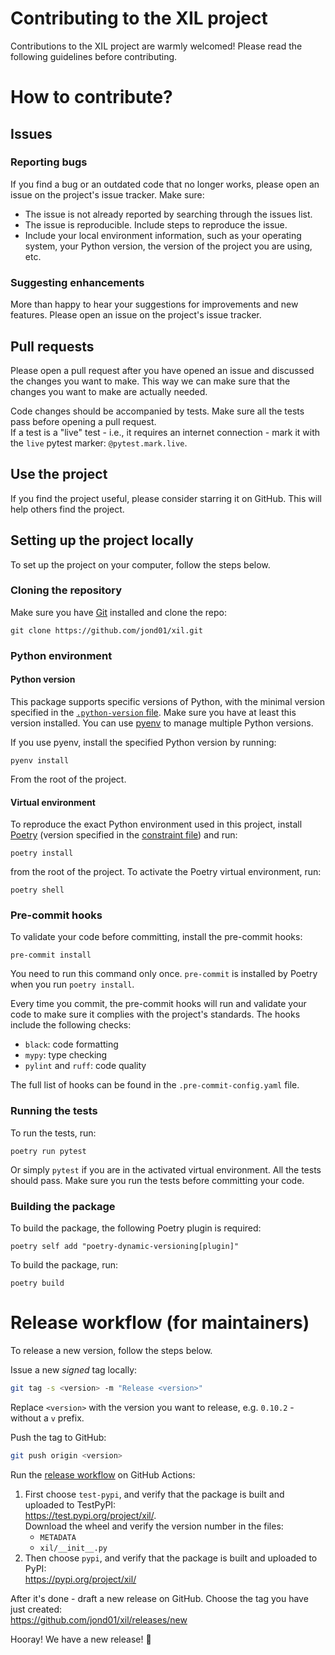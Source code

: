 # Contributing to the XIL project
Contributions to the XIL project are warmly welcomed! Please read the following
guidelines before contributing.

# How to contribute?

## Issues

### Reporting bugs
If you find a bug or an outdated code that no longer works, please open an issue on the
project's issue tracker.
Make sure:
- The issue is not already reported by searching through the issues list.
- The issue is reproducible. Include steps to reproduce the issue.
- Include your local environment information, such as your operating system, your
  Python version, the version of the project you are using, etc.

### Suggesting enhancements
More than happy to hear your suggestions for improvements and new features. Please open
an issue on the project's issue tracker.

## Pull requests
Please open a pull request after you have opened an issue and discussed the changes
you want to make. This way we can make sure that the changes you want to make are
actually needed.

Code changes should be accompanied by tests. Make sure all the tests pass before opening
a pull request.  
If a test is a "live" test - i.e., it requires an internet connection - mark it with the
`live` pytest marker: `@pytest.mark.live`.

## Use the project
If you find the project useful, please consider starring it on GitHub. This will help
others find the project.

## Setting up the project locally
To set up the project on your computer, follow the steps below.

### Cloning the repository
Make sure you have [Git](https://git-scm.com/) installed and clone the repo:
```shell
git clone https://github.com/jond01/xil.git
```

### Python environment
#### Python version
This package supports specific versions of Python, with the minimal version specified in
the [`.python-version` file](.python-version). Make sure you have at least this version
installed. You can use [pyenv](https://github.com/pyenv/pyenv) to manage multiple
Python versions.

If you use pyenv, install the specified Python version by running:
```shell
pyenv install
```
From the root of the project.

#### Virtual environment
To reproduce the exact Python environment used in this project, install
[Poetry](https://python-poetry.org/) (version specified in the
[constraint file](.github/workflows/poetry-constraint.txt)) and run:
```shell
poetry install
```
from the root of the project.
To activate the Poetry virtual environment, run:
```shell
poetry shell
```

### Pre-commit hooks
To validate your code before committing, install the pre-commit hooks:
```shell
pre-commit install
```
You need to run this command only once.
`pre-commit` is installed by Poetry when you run `poetry install`.

Every time you commit, the pre-commit hooks will run and validate your code to make
sure it complies with the project's standards. The hooks include the following
checks:
- `black`: code formatting
- `mypy`: type checking
- `pylint` and `ruff`: code quality

The full list of hooks can be found in the `.pre-commit-config.yaml` file.

### Running the tests
To run the tests, run:
```shell
poetry run pytest
```
Or simply `pytest` if you are in the activated virtual environment.
All the tests should pass. Make sure you run the tests before committing your code.

### Building the package

To build the package, the following Poetry plugin is required:
```shell
poetry self add "poetry-dynamic-versioning[plugin]"
```
To build the package, run:
```shell
poetry build
```

# Release workflow (for maintainers)

To release a new version, follow the steps below.

Issue a new *signed* tag locally:
```sh
git tag -s <version> -m "Release <version>"
```
Replace `<version>` with the version you want to release, e.g. `0.10.2` - without a `v`
prefix.

Push the tag to GitHub:
```sh
git push origin <version>
```

Run the [release workflow](https://github.com/jond01/xil/actions/workflows/release.yml) on GitHub Actions:
1. First choose `test-pypi`, and verify that the package is built and uploaded to
   TestPyPI:  
   https://test.pypi.org/project/xil/.  
   Download the wheel and verify the version number in the files:
   * `METADATA`
   * `xil/__init__.py`
2. Then choose `pypi`, and verify that the package is built and uploaded to PyPI:  
   https://pypi.org/project/xil/

After it's done - draft a new release on GitHub. Choose the tag you have just created:  
https://github.com/jond01/xil/releases/new

Hooray! We have a new release! 🎉
